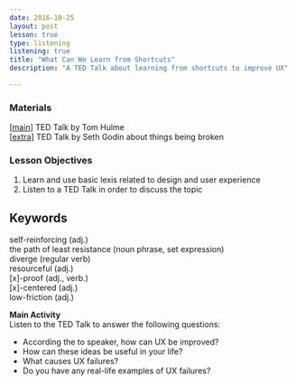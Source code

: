 ```yaml
---
date: 2016-10-25
layout: post
lesson: true
type: listening
listening: true
title: "What Can We Learn from Shortcuts"
description: "A TED Talk about learning from shortcuts to improve UX" 

---
```


### Materials 

[<a href= "https://www.ted.com/talks/tom_hulme_what_can_we_learn_from_shortcuts#t-51507" target="_blank">main</a>] TED Talk by Tom Hulme  
[<a href ="https://www.ted.com/talks/seth_godin_this_is_broken_1" target="_blank">extra</a>] TED Talk by Seth Godin about things being broken

### Lesson Objectives 
1. Learn and use basic lexis related to design and user experience   <br>
2. Listen to a TED Talk in order to discuss the topic  

## Keywords 
self-reinforcing (adj.)  
the path of least resistance (noun phrase, set expression)  
diverge (regular verb)  
resourceful (adj.)  
[x]-proof (adj., verb.)    
[x]-centered (adj.)  
low-friction (adj.)  

**Main Activity**  
Listen to the TED Talk to answer the following questions: 

- According the to speaker, how can UX be improved?  
- How can these ideas be useful in your life?  
- What causes UX failures?  
- Do you have any real-life examples of UX failures?   

